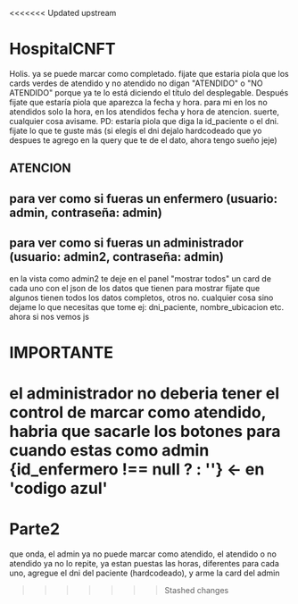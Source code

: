 <<<<<<< Updated upstream
# HospitalCNFT
Holis. ya se puede marcar como completado. fijate que estaria piola que los cards verdes de atendido y no atendido no digan "ATENDIDO" o "NO ATENDIDO" porque ya te lo está diciendo el título del desplegable. Después fijate que estaría piola que aparezca la fecha y hora. para mi en los no atendidos solo la hora, en los atendidos fecha y hora de atencion. suerte, cualquier cosa avisame.
PD: estaría piola que diga la id_paciente o el dni. fijate lo que te guste más (si elegis el dni dejalo hardcodeado que yo despues te agrego en la query que te de el dato, ahora tengo sueño jeje)

## ATENCION
## para ver como si fueras un enfermero (usuario: admin, contraseña: admin)

## para ver como si fueras un administrador (usuario: admin2, contraseña: admin)

en la vista como admin2 te deje en el panel "mostrar todos" un card de cada uno con el json de los datos que tienen para mostrar fijate que algunos tienen todos los datos completos, otros no. cualquier cosa sino dejame lo que necesitas que tome ej: dni_paciente, nombre_ubicacion etc. ahora si nos vemos js
# IMPORTANTE
el administrador no deberia tener el control de marcar como atendido, habria que sacarle los botones para cuando estas como admin {id_enfermero !== null ? <componenteMarcarComoCompletado> : ''} <- en 'codigo azul'
=======
# Parte2
que onda, el admin ya no puede marcar como atendido, el atendido o no atendido ya no lo repite, ya estan puestas las horas, diferentes para cada uno, agregue el dni del paciente (hardcodeado), y arme la card del admin
>>>>>>> Stashed changes
